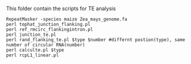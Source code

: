 This folder contain the scripts for TE analysis
```
RepeatMasker -species maize Zea_mays_genome.fa
perl tophat_junction_flanking.pl
perl ref_rmcirc_flankingintron.pl 
perl junction_te.pl
perl rand_flanking_te.pl $type $number #differnt postion(type), same number of circular RNA(number)
perl calculte.pl $type
perl rcpL1_linear.pl
```
